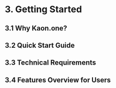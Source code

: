 # 3. Getting Started


## 3.1 Why Kaon.one?


## 3.2 Quick Start Guide


## 3.3 Technical Requirements


## 3.4 Features Overview for Users